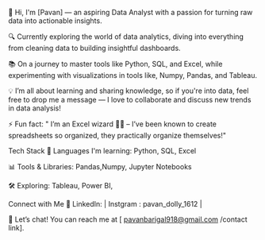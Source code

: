 👋 Hi, I'm [Pavan] — an aspiring Data Analyst with a passion for turning raw data into actionable insights.

🔍 Currently exploring the world of data analytics, diving into everything from cleaning data to building insightful dashboards.

📚 On a journey to master tools like Python, SQL, and Excel, while experimenting with visualizations in tools like, Numpy, Pandas, and Tableau.

💡 I’m all about learning and sharing knowledge, so if you're into data, feel free to drop me a message — I love to collaborate and discuss new trends in data analysis!

⚡ Fun fact: " I’m an Excel wizard 🧙‍♂️ – I’ve been known to create spreadsheets so organized, they practically organize themselves!"


Tech Stack
🔧 Languages I'm learning: Python, SQL, Excel

📊 Tools & Libraries: Pandas,Numpy, Jupyter Notebooks

🛠️ Exploring: Tableau, Power BI,

Connect with Me
🔗 LinkedIn:  | Instgram : pavan_dolly_1612 |

📩 Let’s chat! You can reach me at [ pavanbarigal918@gmail.com /contact link].
